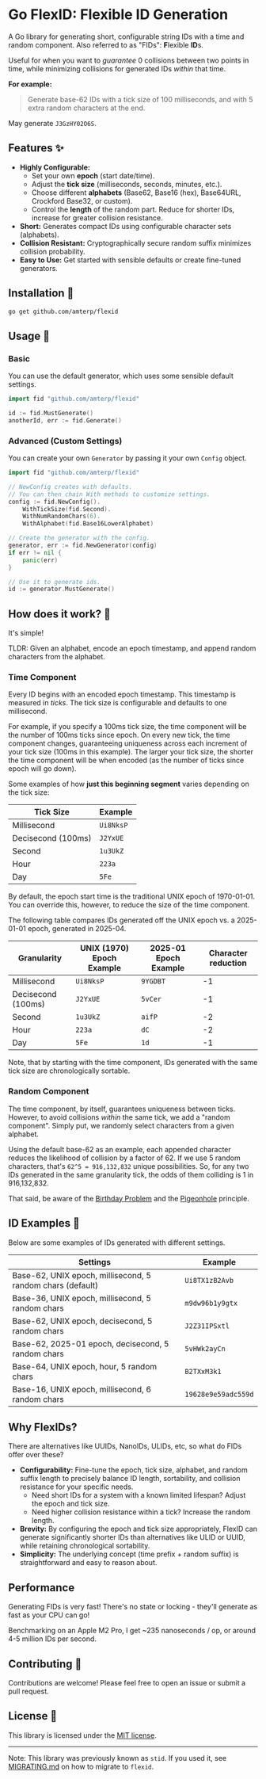 # Go FlexID: Flexible ID Generation

A Go library for generating short, configurable string IDs with a time and random component.
Also referred to as "FIDs": **F**lexible **ID**s.

Useful for when you want to *guarantee* 0 collisions between two points in time, while minimizing collisions for
generated IDs *within* that time.

**For example:**

> Generate base-62 IDs with a tick size of 100 milliseconds, and with 5 extra random characters at the end.

May generate `J3GzHY02O6S`.

## Features ✨

- **Highly Configurable:**
  - Set your own **epoch** (start date/time).
  - Adjust the **tick size** (milliseconds, seconds, minutes, etc.).
  - Choose different **alphabets** (Base62, Base16 (hex), Base64URL, Crockford Base32, or custom).
  - Control the **length** of the random part. Reduce for shorter IDs, increase for greater collision resistance.
- **Short:** Generates compact IDs using configurable character sets (alphabets).
- **Collision Resistant:** Cryptographically secure random suffix minimizes collision probability.
- **Easy to Use:** Get started with sensible defaults or create fine-tuned generators.

## Installation 🚀

```sh
go get github.com/amterp/flexid
```

## Usage 🔨

### Basic

You can use the default generator, which uses some sensible default settings.

```go
import fid "github.com/amterp/flexid"

id := fid.MustGenerate()
anotherId, err := fid.Generate()
```

### Advanced (Custom Settings)

You can create your own `Generator` by passing it your own `Config` object.

```go
import fid "github.com/amterp/flexid"

// NewConfig creates with defaults.
// You can then chain With methods to customize settings.
config := fid.NewConfig().
	WithTickSize(fid.Second).
	WithNumRandomChars(6).
	WithAlphabet(fid.Base16LowerAlphabet)

// Create the generator with the config.
generator, err := fid.NewGenerator(config)
if err != nil {
    panic(err)
}

// Use it to generate ids.
id := generator.MustGenerate()
```

## How does it work? 🤔

It's simple!

TLDR: Given an alphabet, encode an epoch timestamp, and append random characters from the alphabet.

### Time Component

Every ID begins with an encoded epoch timestamp. This timestamp is measured in *ticks*. The tick size is configurable
and defaults to one millisecond.

For example, if you specify a 100ms tick size, the time component will be the number of 100ms ticks since epoch.
On every new tick, the time component changes, guaranteeing uniqueness across each increment of your tick size (100ms in this example).
The larger your tick size, the shorter the time component will be when encoded (as the number of ticks since epoch will go down).

Some examples of how **just this beginning segment** varies depending on the tick size:

| Tick Size          | Example   |
|--------------------|-----------|
| Millisecond        | `Ui8NksP` |
| Decisecond (100ms) | `J2YxUE`  |
| Second             | `1u3UkZ`  |
| Hour               | `223a`    |
| Day                | `5Fe`     |

By default, the epoch start time is the traditional UNIX epoch of 1970-01-01. You can override this, however, to reduce
the size of the time component.

The following table compares IDs generated off the UNIX epoch vs. a 2025-01-01 epoch, generated in 2025-04.

| Granularity        | UNIX (1970) Epoch Example | 2025-01 Epoch Example | Character reduction |
|--------------------|---------------------------|-----------------------|---------------------|
| Millisecond        | `Ui8NksP`                 | `9YGDBT`              | -1                  |
| Decisecond (100ms) | `J2YxUE`                  | `5vCer`               | -1                  |
| Second             | `1u3UkZ`                  | `aifP`                | -2                  |
| Hour               | `223a`                    | `dC`                  | -2                  |
| Day                | `5Fe`                     | `1d`                  | -1                  |

Note, that by starting with the time component, IDs generated with the same tick size are chronologically sortable.

### Random Component

The time component, by itself, guarantees uniqueness between ticks. However, to avoid collisions
*within* the same tick, we add a "random component". Simply put, we randomly select characters from a given alphabet.

Using the default base-62 as an example, each appended character reduces the likelihood of collision by a factor of 62.
If we use 5 random characters, that's `62^5 = 916,132,832` unique possibilities. So, for any two IDs generated in the same granularity tick, the odds of them
colliding is 1 in 916,132,832.

That said, be aware of the [Birthday Problem](https://en.wikipedia.org/wiki/Birthday_problem) and
the [Pigeonhole](https://en.wikipedia.org/wiki/Pigeonhole_principle) principle.

## ID Examples 📗

Below are some examples of IDs generated with different settings.

| Settings                                                   | Example             |
|------------------------------------------------------------|---------------------|
| Base-62, UNIX epoch, millisecond, 5 random chars (default) | `Ui8TX1zB2Avb`      |
| Base-36, UNIX epoch, millisecond, 5 random chars           | `m9dw96b1y9gtx`     |
| Base-62, UNIX epoch, decisecond, 5 random chars            | `J2Z31IPSxtl`       |
| Base-62, 2025-01 epoch, decisecond, 5 random chars         | `5vHWk2ayCn`        |
| Base-64, UNIX epoch, hour, 5 random chars                  | `B2TXxM3k1`         |
| Base-16, UNIX epoch, millisecond, 6 random chars           | `19628e9e59adc559d` |

## Why FlexIDs?

There are alternatives like UUIDs, NanoIDs, ULIDs, etc, so what do FIDs offer over these?

- **Configurability:** Fine-tune the epoch, tick size, alphabet, and random suffix length to precisely balance ID length, sortability, and collision resistance for your specific needs.
  - Need short IDs for a system with a known limited lifespan? Adjust the epoch and tick size.
  - Need higher collision resistance within a tick? Increase the random length.
- **Brevity:** By configuring the epoch and tick size appropriately, FlexID can generate significantly shorter IDs than alternatives like ULID or UUID, while retaining chronological sortability.
- **Simplicity:** The underlying concept (time prefix + random suffix) is straightforward and easy to reason about.

## Performance

Generating FIDs is very fast! There's no state or locking - they'll generate as fast as your CPU can go!

Benchmarking on an Apple M2 Pro, I get ~235 nanoseconds / op, or around 4-5 million IDs per second.

## Contributing 🙏

Contributions are welcome! Please feel free to open an issue or submit a pull request.

## License 📜

This library is licensed under the [MIT license](./LICENSE).

---

Note: This library was previously known as `stid`. If you used it, see [MIGRATING.md](./docs/MIGRATING.md) on how to migrate to `flexid`.
